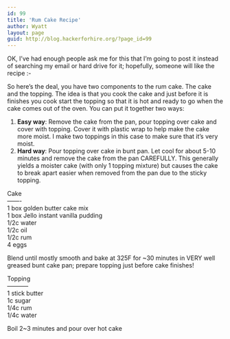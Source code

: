 ```yaml
---
id: 99
title: 'Rum Cake Recipe'
author: Wyatt
layout: page
guid: http://blog.hackerforhire.org/?page_id=99
---
```

OK, I&#8217;ve had enough people ask me for this that I&#8217;m going to post it instead of searching my email or hard drive for it; hopefully, someone will like the recipe <img src="http://blog.hackerforhire.org/wp-includes/images/smilies/simple-smile.png" alt=":-)" class="wp-smiley" style="height: 1em; max-height: 1em;" />

So here&#8217;s the deal, you have two components to the rum cake. The cake and the topping. The idea is that you cook the cake and just before it is finishes you cook start the topping so that it is hot and ready to go when the cake comes out of the oven. You can put it together two ways:

  1. **Easy way**: Remove the cake from the pan, pour topping over cake and cover with topping. Cover it with plastic wrap to help make the cake more moist. I make two toppings in this case to make sure that it&#8217;s very moist.
  2. **Hard way**: Pour topping over cake in bunt pan. Let cool for about 5-10 minutes and remove the cake from the pan CAREFULLY. This generally yields a moister cake (with only 1 topping mixture) but causes the cake to break apart easier when removed from the pan due to the sticky topping.

Cake  
&#8212;&#8212;-  
1 box golden butter cake mix  
1 box Jello instant vanilla pudding  
1/2c water  
1/2c oil  
1/2c rum  
4 eggs

Blend until mostly smooth and bake at 325F for ~30 minutes in VERY well greased bunt cake pan; prepare topping just before cake finishes!

Topping  
&#8212;&#8212;&#8212;&#8211;  
1 stick butter  
1c sugar  
1/4c rum  
1/4c water

Boil 2~3 minutes and pour over hot cake
